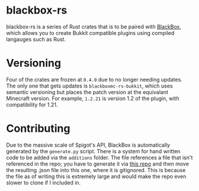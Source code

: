 # blackbox-rs

blackbox-rs is a series of Rust crates that is to be paired with [BlackBox](https://github.com/BlackboxMC/Blackbox), which allows you to create Bukkit compatible plugins using compiled langauges such as Rust.

# Versioning

Four of the crates are frozen at `0.4.0` due to no longer needing updates. The only one that gets updates is `blackboxmc-rs-bukkit`, which uses semantic versioning but places the patch version at the equivalant Minecraft version. For example, `1.2.21` is version 1.2 of the plugin, with compatibility for 1.21.

# Contributing

Due to the massive scale of Spigot's API, BlackBox is automatically generated by the `generate.py` script. There is a system for hand written code to be added via the `additions` folder. The file references a file that isn't referenced in the repo; you have to generate it via [this repo](https://github.com/BlackBoxMC/SpigotJSON) and then move the resulting .json file into this one, where it is gitignored. This is because the file as of writing this is extremely large and would make the repo even slower to clone if I included in.
